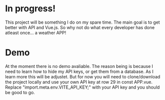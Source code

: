 # In progress!

This project will be something I do on my spare time. The main goal is to get better
with API and Vue.js. So why not do what every developer has done atleast once... a weather APP! 

# Demo

At the moment there is no demo avaliable. The reason being is because I need to learn how to hide my API keys, or get them from a database. As I learn more this will be adjustet. But for now you will need to clone/download the project locally and use your own API key at row 29 in const APP.vue. 
Replace "import.meta.env.VITE_API_KEY;" with your API key and you should be good to go. 